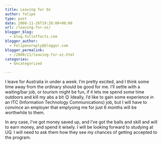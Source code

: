 ```yaml
---
title: Leaving for Oz
author: felipe
type: post
date: 2008-11-26T19:28:00+00:00
url: /leaving-for-oz/
blogger_blog:
  - blog.fulloffacts.com
blogger_author:
  - Felipenoreply@blogger.com
blogger_permalink:
  - /2008/11/leaving-for-oz.html
categories:
  - Uncategorized

---
```

I leave for Australia in under a week. I&#8217;m pretty excited, and I think some time away from the ordinary should be good for me. I&#8217;ll settle with a waiting/bar job, or tourism might be fun, if it lets me spend some time outdoors and kill my abs a bit 😉 Ideally, I&#8217;d like to gain some experience in an ITC (Information Technology Communications) job, but I will have to convince an employer that emplyoing me for just 6 months will be worthwhile to them.

In any case, I&#8217;ve got money saved up, and I&#8217;ve got the balls and skill and will to earn money, and spend it wisely. I will be looking forward to studying at UQ. I will need to ask them how they see my chances of getting accepted to the program.